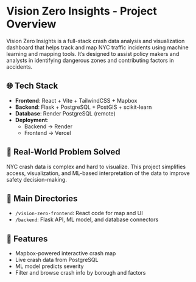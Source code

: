 
# Vision Zero Insights - Project Overview

Vision Zero Insights is a full-stack crash data analysis and visualization dashboard that helps track and map NYC traffic incidents using machine learning and mapping tools. It’s designed to assist policy makers and analysts in identifying dangerous zones and contributing factors in accidents.

## 🌐 Tech Stack
- **Frontend**: React + Vite + TailwindCSS + Mapbox
- **Backend**: Flask + PostgreSQL + PostGIS + scikit-learn
- **Database**: Render PostgreSQL (remote)
- **Deployment**:
  - Backend → Render
  - Frontend → Vercel

## 🎯 Real-World Problem Solved
NYC crash data is complex and hard to visualize. This project simplifies access, visualization, and ML-based interpretation of the data to improve safety decision-making.

## 📁 Main Directories
- `/vision-zero-frontend`: React code for map and UI
- `/backend`: Flask API, ML model, and database connectors

## 🚀 Features
- Mapbox-powered interactive crash map
- Live crash data from PostgreSQL
- ML model predicts severity
- Filter and browse crash info by borough and factors
